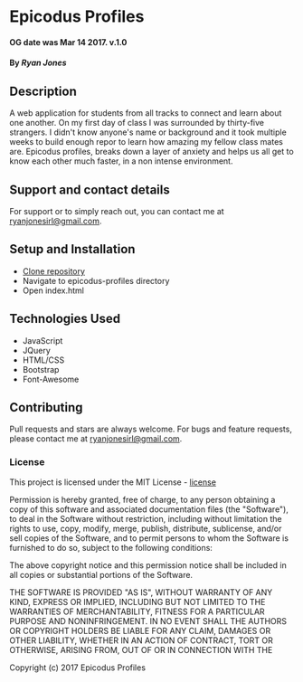 
# Epicodus Profiles

#### OG date was Mar 14 2017. v.1.0

#### By _Ryan Jones_

## Description

A web application for students from all tracks to connect and learn about one another. On my first day of class I was surrounded by thirty-five strangers. I didn't know anyone's name or background and it took multiple weeks to build enough repor to learn how amazing my fellow class mates are. Epicodus profiles, breaks down a layer of anxiety and helps us all get to know each other much faster, in a non intense environment.

## Support and contact details

For support or to simply reach out, you can contact me at ryanjonesirl@gmail.com.

## Setup and Installation

* [Clone repository](https://github.com/Znergy/epicodus-profiles.git)
* Navigate to epicodus-profiles directory
* Open index.html

## Technologies Used

* JavaScript
* JQuery
* HTML/CSS
* Bootstrap
* Font-Awesome


## Contributing

Pull requests and stars are always welcome. For bugs and feature requests, please contact me at ryanjonesirl@gmail.com.

### License

This project is licensed under the MIT License - [license]

Permission is hereby granted, free of charge, to any person obtaining a copy of this software and associated documentation files (the "Software"), to deal in the Software without restriction, including without limitation the rights to use, copy, modify, merge, publish, distribute, sublicense, and/or sell copies of the Software, and to permit persons to whom the Software is furnished to do so, subject to the following conditions:

The above copyright notice and this permission notice shall be included in all copies or substantial portions of the Software.

THE SOFTWARE IS PROVIDED "AS IS", WITHOUT WARRANTY OF ANY KIND, EXPRESS OR IMPLIED, INCLUDING BUT NOT LIMITED TO THE WARRANTIES OF MERCHANTABILITY, FITNESS FOR A PARTICULAR PURPOSE AND NONINFRINGEMENT. IN NO EVENT SHALL THE AUTHORS OR COPYRIGHT HOLDERS BE LIABLE FOR ANY CLAIM, DAMAGES OR OTHER LIABILITY, WHETHER IN AN ACTION OF CONTRACT, TORT OR OTHERWISE, ARISING FROM, OUT OF OR IN CONNECTION WITH THE

Copyright (c) 2017 Epicodus Profiles


[Clone repository]: https://github.com/Znergy/epicodus-profiles.git
[license]: https://opensource.org/licenses/MIT
